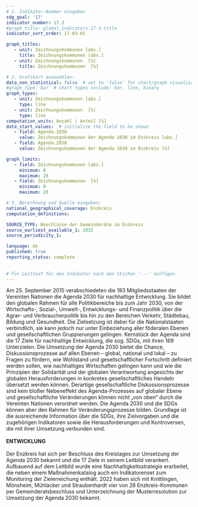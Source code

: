 ```yaml
---
# 1. Indikator-Nummer eingeben 
sdg_goal: '17'
indicator_number: 17.3
#graph_title: global_indicators.17-3-title
indicator_sort_order: 17-03-01

graph_titles:
   - unit: Zeichnungskommunen [abs.]
     title: Zeichnungskommunen [abs.]
   - unit: Zeichnungskommunen  [%]
     title: Zeichnungskommunen  [%]

# 2. Grafikart auswaehlen:
data_non_statistical: false  # set to 'false' for chart/graph visualization
#graph_type: bar  # chart types include: bar, line, binary
graph_types:
   - unit: Zeichnungskommunen [abs.]
     type: line
   - unit: Zeichnungskommunen  [%]
     type: line
computation_units: Anzahl / Anteil [%]
data_start_values:  # initialize the field to be shown
   - field: Agenda.2030
     value: Zeichnungskommunen der Agenda 2030 im Enzkreis [abs.]
   - field: Agenda.2030
     value: Zeichnungskommunen der Agenda 2030 im Enzkreis [%]

graph_limits:
   - field: Zeichnungskommunen [abs.]
     minimum: 0
     maximum: 28
   - field: Zeichnungskommunen  [%]
     minimum: 0
     maximum: 20

# 3. Berechnung und Quelle eingeben:
national_geographical_coverage: Enzkreis
computation_definitions:

SOURCE_TYPE: Beschlüsse der Gemeinderäte im Enzkreis
source_earliest_available_1: 2015
source_periodicity_1: 

language: de   
published: true 
reporting_status: complete
 
 
# Für Leittext für den Indikator nach den Stichen '---' einfügen. 
---
```

Am 25. September 2015 verabschiedeten die 193 Mitgliedsstaaten der Vereinten Nationen die Agenda 2030 für nachhaltige Entwicklung. Sie bildet den globalen Rahmen für alle Politikbereiche bis zum Jahr 2030, von der Wirtschafts-, Sozial-, Umwelt-, Entwicklungs- und Finanzpolitik über die Agrar- und Verbraucherpolitik bis hin zu den Bereichen Verkehr, Städtebau, Bildung und Gesundheit. Die Zielsetzung ist dabei für die Nationalstaaten verbindlich, sie kann jedoch nur unter Einbeziehung aller föderalen Ebenen und gesellschaftlichen Gruppierungen gelingen. Kernstück der Agenda sind die 17 Ziele für nachhaltige Entwicklung, die sog. SDGs, mit ihren 169 Unterzielen. Die Umsetzung der Agenda 2030 bietet die Chance, Diskussionsprozesse auf allen Ebenen – global, national und lokal – zu Fragen zu fördern, wie Wohlstand und gesellschaftlicher Fortschritt definiert werden sollen, wie nachhaltiges Wirtschaften gelingen kann und wie die Prinzipien der Solidarität und der globalen Verantwortung angesichts der globalen Herausforderungen in konkretes gesellschaftliches Handeln übersetzt werden können. Derartige gesellschaftliche Diskussionsprozesse sind kein bloßer Nebeneffekt des Agenda-Prozesses auf globaler Ebene und gesellschaftliche Veränderungen können nicht „von oben“ durch die Vereinten Nationen verordnet werden. Die Agenda 2030 und die SDGs können aber den Rahmen für Veränderungsprozesse bilden. Grundlage ist die ausreichende Information über die SDGs, ihre Zielvorgaben und die zugehörigen Indikatoren sowie die Herausforderungen und Kontroversen, die mit ihrer Umsetzung verbunden sind. <br>
<br>
**ENTWICKLUNG** <br>
<br>
Der Enzkreis hat sich per Beschluss des Kreistages zur Umsetzung der Agenda 2030 bekannt und die 17 Ziele in seinem Leitbild verankert. Aufbauend auf dem Leitbild wurde eine Nachhaltigkeitsstrategie erarbeitet, die neben einem Maßnahmenkatalog auch ein Indikatorenset zum Monitoring der Zielerreichung enthält. 2022 haben sich mit Knittlingen, Mönsheim, Mühlacker und Straubenhardt vier von 28 Enzkreis-Kommunen per Gemeinderatsbeschluss und Unterzeichnung der Musterresolution zur Umsetzung der Agenda 2030 bekannt.

